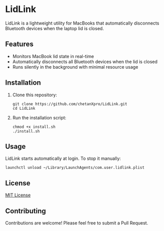 # LidLink

LidLink is a lightweight utility for MacBooks that automatically disconnects Bluetooth devices when the laptop lid is closed.

## Features

- Monitors MacBook lid state in real-time
- Automatically disconnects all Bluetooth devices when the lid is closed
- Runs silently in the background with minimal resource usage

## Installation

1. Clone this repository:
   ```
   git clone https://github.com/chetanXpro/LidLink.git
   cd LidLink
   ```

2. Run the installation script:
   ```
   chmod +x install.sh
   ./install.sh
   ```

## Usage

LidLink starts automatically at login. To stop it manually:

```
launchctl unload ~/Library/LaunchAgents/com.user.lidlink.plist
```

## License

[MIT License](https://opensource.org/licenses/MIT)

## Contributing

Contributions are welcome! Please feel free to submit a Pull Request.
